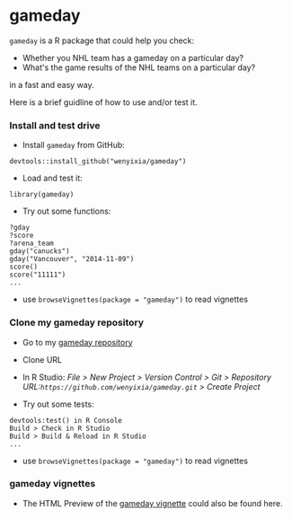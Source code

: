 gameday
=======================

`gameday` is a R package that could help you check:
* Whether you NHL team has a gameday on a particular day?
* What's the game results of the NHL teams on a particular day?

in a fast and easy way.

Here is a brief guidline of how to use and/or test it.

### Install and test drive

* Install `gameday` from GitHub:
```
devtools::install_github("wenyixia/gameday")
```

* Load and test it:

```
library(gameday)
```
 
* Try out some functions:
```
?gday
?score
?arena_team
gday("canucks")
gday("Vancouver", "2014-11-09")
score()
score("11111")
...
```
* use `browseVignettes(package = "gameday")` to read vignettes


### Clone my gameday repository

* Go to my [gameday repository](https://github.com/wenyixia/gameday)

* Clone URL

* In R Studio: 
    *File > New Project > Version Control > Git > Repository URL:`https://github.com/wenyixia/gameday.git` > Create Project*

* Try out some tests:

```
devtools:test() in R Console
Build > Check in R Studio
Build > Build & Reload in R Studio
...
```
* use `browseVignettes(package = "gameday")` to read vignettes

### gameday vignettes

* The HTML Preview of the [gameday vignette](http://htmlpreview.github.io/?https://raw.githubusercontent.com/wenyixia/gameday/master/inst/doc/overview.html) could also be found here.

